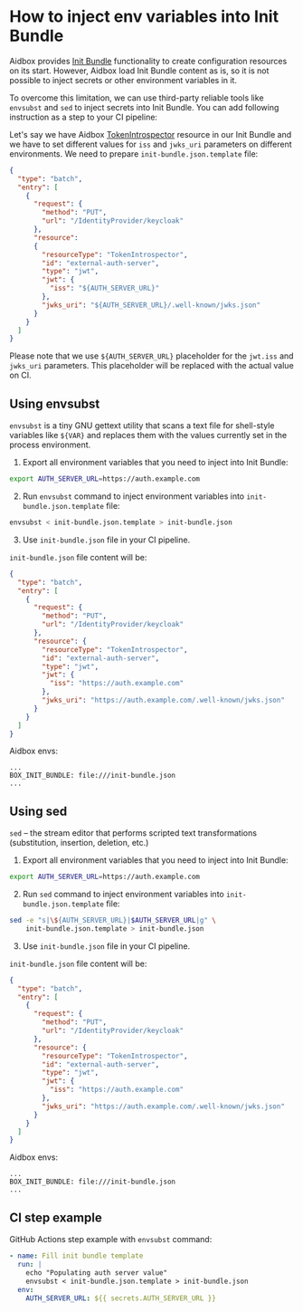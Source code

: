 # How to inject env variables into Init Bundle

Aidbox provides [Init Bundle](../../configuration/init-bundle.md) functionality to create configuration resources on its start. However, Aidbox load Init Bundle content as is, so it is not possible to inject secrets or other environment variables in it.

To overcome this limitation, we can use third-party reliable tools like `envsubst` and `sed` to inject secrets into Init Bundle. You can add following instruction as a step to your CI pipeline:

Let's say we have Aidbox [TokenIntrospector](../../readme-1/readme-1-1/token-introspection.md) resource in our Init Bundle and we have to set different values for `iss` and `jwks_uri` parameters on different environments. We need to prepare `init-bundle.json.template` file:

```json
{
  "type": "batch",
  "entry": [
    {
      "request": {
        "method": "PUT",
        "url": "/IdentityProvider/keycloak"
      },
      "resource": 
      {
        "resourceType": "TokenIntrospector",
        "id": "external-auth-server",
        "type": "jwt",
        "jwt": {
          "iss": "${AUTH_SERVER_URL}"
        },
        "jwks_uri": "${AUTH_SERVER_URL}/.well-known/jwks.json"
      }
    }
  ]
}
```

Please note that we use `${AUTH_SERVER_URL}` placeholder for the `jwt.iss` and `jwks_uri` parameters. This placeholder will be replaced with the actual value on CI.

## Using envsubst

`envsubst` is a tiny GNU gettext utility that scans a text file for shell-style variables like `${VAR}` and replaces them with the values currently set in the process environment.

1. Export all environment variables that you need to inject into Init Bundle:

```bash
export AUTH_SERVER_URL=https://auth.example.com
```

2. Run `envsubst` command to inject environment variables into `init-bundle.json.template` file:

```bash
envsubst < init-bundle.json.template > init-bundle.json
```

3. Use `init-bundle.json` file in your CI pipeline.

`init-bundle.json` file content will be:

```json
{
  "type": "batch",
  "entry": [
    {
      "request": {
        "method": "PUT",
        "url": "/IdentityProvider/keycloak"
      },
      "resource": {
        "resourceType": "TokenIntrospector",
        "id": "external-auth-server",
        "type": "jwt",
        "jwt": {
          "iss": "https://auth.example.com"
        },
        "jwks_uri": "https://auth.example.com/.well-known/jwks.json"
      }
    }
  ]
}
```

Aidbox envs:

```
...
BOX_INIT_BUNDLE: file:///init-bundle.json
...
```

## Using sed

`sed` – the stream editor that performs scripted text transformations (substitution, insertion, deletion, etc.)

1. Export all environment variables that you need to inject into Init Bundle:

```bash
export AUTH_SERVER_URL=https://auth.example.com
```

2. Run `sed` command to inject environment variables into `init-bundle.json.template` file:

```bash
sed -e "s|\${AUTH_SERVER_URL}|$AUTH_SERVER_URL|g" \
    init-bundle.json.template > init-bundle.json
```

3. Use `init-bundle.json` file in your CI pipeline.

`init-bundle.json` file content will be:

```json
{
  "type": "batch",
  "entry": [
    {
      "request": {
        "method": "PUT",
        "url": "/IdentityProvider/keycloak"
      },
      "resource": {
        "resourceType": "TokenIntrospector",
        "id": "external-auth-server",
        "type": "jwt",
        "jwt": {
          "iss": "https://auth.example.com"
        },
        "jwks_uri": "https://auth.example.com/.well-known/jwks.json"
      }
    }
  ]
}
```

Aidbox envs:

```
...
BOX_INIT_BUNDLE: file:///init-bundle.json
...
```

## CI step example

GitHub Actions step example with `envsubst` command:

```yaml
- name: Fill init bundle template
  run: |
    echo "Populating auth server value"
    envsubst < init-bundle.json.template > init-bundle.json
  env:
    AUTH_SERVER_URL: ${{ secrets.AUTH_SERVER_URL }}
```
